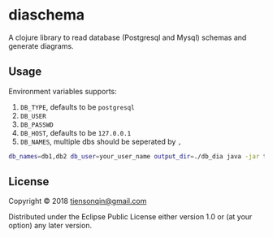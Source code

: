 # diaschema

A clojure library to read database (Postgresql and Mysql) schemas and generate diagrams.

## Usage

Environment variables supports:
1. `DB_TYPE`, defaults to be `postgresql`
2. `DB_USER`
3. `DB_PASSWD`
4. `DB_HOST`, defaults to be `127.0.0.1`
5. `DB_NAMES`, multiple dbs should be seperated by `,`

``` sh
db_names=db1,db2 db_user=your_user_name output_dir=./db_dia java -jar target/diaschema-0.1.0-SNAPSHOT-standalone.jar
```

## License

Copyright © 2018 tiensonqin@gmail.com

Distributed under the Eclipse Public License either version 1.0 or (at
your option) any later version.
